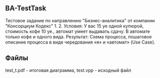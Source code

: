 ## BA-TestTask
Тестовое задание по направлению "Бизнес-аналитика" от компании "Консорциум Кодекс"
1.
2.
Условия: У вас 15 уе одной купюрой, стоимость кофе 10 уе., автомат умеет выдавать сдачу.
В автомате только кофе и одного вида.
Результат: Схема процесса, пошаговое описание процесса в виде чередования «я» и
«автомат» (Use Case).

## Файлы
test_t.pdf - итоговая диаграмма, test.vpp - исходный файл
